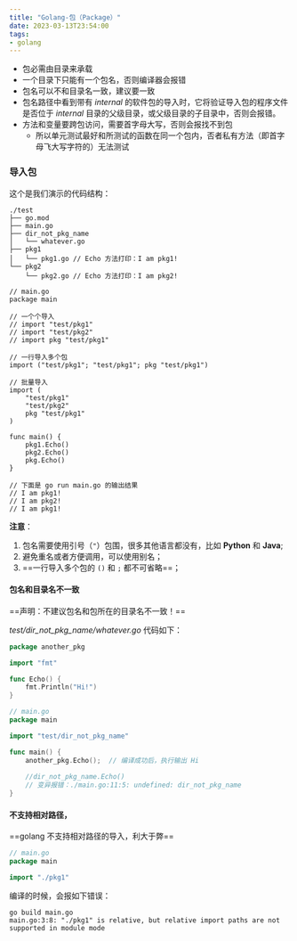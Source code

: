 ```yaml
---
title: "Golang-包（Package）"
date: 2023-03-13T23:54:00
tags:
- golang
---
```


- 包必需由目录来承载
- 一个目录下只能有一个包名，否则编译器会报错
- 包名可以不和目录名一致，建议要一致
- 包名路径中看到带有 *internal* 的软件包的导入时，它将验证导入包的程序文件是否位于 *internal* 目录的父级目录，或父级目录的子目录中，否则会报错。
- 方法和变量要跨包访问，需要首字母大写，否则会报找不到包
	- 所以单元测试最好和所测试的函数在同一个包内，否者私有方法（即首字母飞大写字符的）无法测试

### 导入包

这个是我们演示的代码结构：

```
./test
├── go.mod
├── main.go
├── dir_not_pkg_name
│   └── whatever.go
├── pkg1
│   └── pkg1.go // Echo 方法打印：I am pkg1!
└── pkg2
    └── pkg2.go // Echo 方法打印：I am pkg2!
```

```golang
// main.go
package main

// 一个个导入
// import "test/pkg1"
// import "test/pkg2"
// import pkg "test/pkg1"

// 一行导入多个包
import ("test/pkg1"; "test/pkg1"; pkg "test/pkg1")

// 批量导入
import (
    "test/pkg1"
    "test/pkg2"
    pkg "test/pkg1"
)

func main() {
    pkg1.Echo()
    pkg2.Echo()
    pkg.Echo()
}

// 下面是 go run main.go 的输出结果
// I am pkg1!
// I am pkg2!
// I am pkg1!
```

**注意**：
1. 包名需要使用引号（`"`）包围，很多其他语言都没有，比如 **Python** 和 **Java**;
2. 避免重名或者方便调用，可以使用别名；
3. ==一行导入多个包的 `()` 和 `;` 都不可省略==；

#### 包名和目录名不一致

==声明：不建议包名和包所在的目录名不一致！==

*test/dir_not_pkg_name/whatever.go* 代码如下：

```go
package another_pkg

import "fmt"

func Echo() {
	fmt.Println("Hi!")
}
```

```go
// main.go
package main

import "test/dir_not_pkg_name"

func main() {
	another_pkg.Echo();  // 编译成功后，执行输出 Hi
	
	//dir_not_pkg_name.Echo() 
	// 变异报错：./main.go:11:5: undefined: dir_not_pkg_name
}
```

#### 不支持相对路径，

==golang 不支持相对路径的导入，利大于弊==

```go
// main.go
package main

import "./pkg1"
```

编译的时候，会报如下错误：

```
go build main.go
main.go:3:8: "./pkg1" is relative, but relative import paths are not supported in module mode
```


